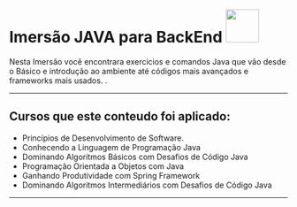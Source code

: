 # **Imersão JAVA para BackEnd** <img src="https://cdn.jsdelivr.net/gh/devicons/devicon/icons/java/java-original-wordmark.svg" width="60"/>

Nesta Imersão você encontrara exercicios e comandos Java que vão desde o Básico e introdução ao ambiente até códigos mais avançados e frameworks mais usados. .


---------------------------------------------------------------------
## Cursos que este conteudo foi aplicado:

- Princípios de Desenvolvimento de Software.
- Conhecendo a Linguagem de Programação Java
- Dominando Algoritmos Básicos com Desafios de Código Java
- Programação Orientada a Objetos com Java
- Ganhando Produtividade com Spring Framework
- Dominando Algoritmos Intermediários com Desafios de Código Java

---------------------------------------------------------------------

